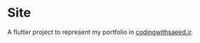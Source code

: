 # Site
A flutter project to represent my portfolio in [codingwithsaeed.ir](https://codingwithsaeed.ir).

